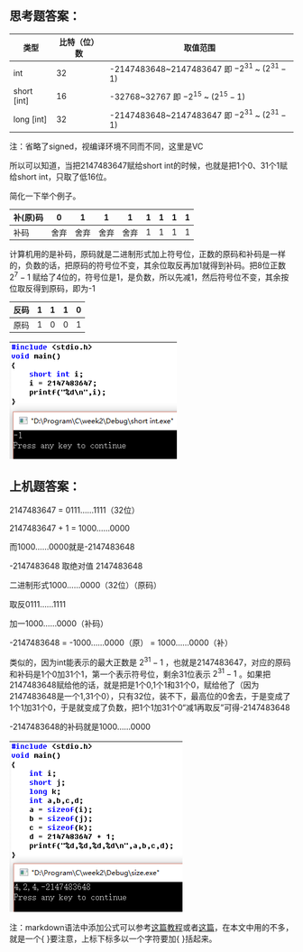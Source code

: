 ## 思考题答案：

| 类型          | 比特（位）数 | 取值范围                                     |
| ----------- | ------ | ---------------------------------------- |
| int         | 32     | -2147483648~2147483647 即 $-2^{31}$ ~ $(2^{31}-1)$ |
| short [int] | 16     | -32768~32767 即 $-2^{15}$ ~ $(2^{15}-1)$ |
| long [int]  | 32     | -2147483648~2147483647 即 $-2^{31}$ ~ $(2^{31}-1)$ |

注：省略了signed，视编译环境不同而不同，这里是VC

所以可以知道，当把2147483647赋给short int的时候，也就是把1个0、31个1赋给short int，只取了低16位。

简化一下举个例子。

| 补(原)码 | 0    | 1    | 1    | 1    | 1    | 1    | 1    | 1    |
| ----- | ---- | ---- | ---- | ---- | ---- | ---- | ---- | ---- |
| 补码    | 舍弃   | 舍弃   | 舍弃   | 舍弃   | 1    | 1    | 1    | 1    |

计算机用的是补码，原码就是二进制形式加上符号位，正数的原码和补码是一样的，负数的话，把原码的符号位不变，其余位取反再加1就得到补码。把8位正数 $2^7-1$ 赋给了4位的，符号位是1，是负数，所以先减1，然后符号位不变，其余按位取反得到原码，即为-1

| 反码   | 1    | 1    | 1    | 0    |
| ---- | ---- | ---- | ---- | ---- |
| 原码   | 1    | 0    | 0    | 1    |

![](./short%20int%20xiaoguo.png)

## 上机题答案：

2147483647 = 0111……1111（32位）

2147483647 + 1 = 1000……0000
 
而1000……0000就是-2147483648
 
-2147483648 取绝对值 2147483648
 
二进制形式1000……0000（32位）（原码）
 
取反0111……1111
 
加一1000……0000（补码）
 
-2147483648 = -1000……0000（原） = 1000……0000（补）
 
类似的，因为int能表示的最大正数是 $2^{31}-1$ ，也就是2147483647，对应的原码和补码是1个0加31个1，第一个表示符号位，剩余31位表示 $2^{31}-1$ 。如果把2147483648赋给他的话，就是把是1个0,1个1和31个0，赋给他了（因为2147483648是一个1,31个0），只有32位，装不下，最高位的0舍去，于是变成了1个1加31个0，于是就变成了负数，把1个1加31个0“减1再取反”可得-2147483648

-2147483648的补码就是1000……0000

![](./sizexiaoguo.png)

注：markdown语法中添加公式可以参考[这篇教程](http://jzqt.github.io/2015/06/30/Markdown%E4%B8%AD%E5%86%99%E6%95%B0%E5%AD%A6%E5%85%AC%E5%BC%8F/)或者[这篇](https://www.zybuluo.com/codeep/note/163962)，在本文中用的不多，就是一个{ }要注意，上标下标多以一个字符要加{ }括起来。
